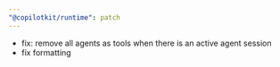 ```yaml
---
"@copilotkit/runtime": patch
---
```


- fix: remove all agents as tools when there is an active agent session
- fix formatting
